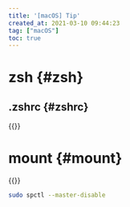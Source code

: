 ```yaml
---
title: '[macOS] Tip'
created_at: 2021-03-10 09:44:23
tag: ["macOS"]
toc: true
---
```


# zsh {#zsh}

## .zshrc {#zshrc}

{{<highlight-file title="~/.zshrc" path="zshrc" lang="sh">}}

# mount {#mount}

{{<highlight-file title="/etc/synthetic.conf" path="synthetic.conf" lang="ini">}}


```bash
sudo spctl --master-disable
```